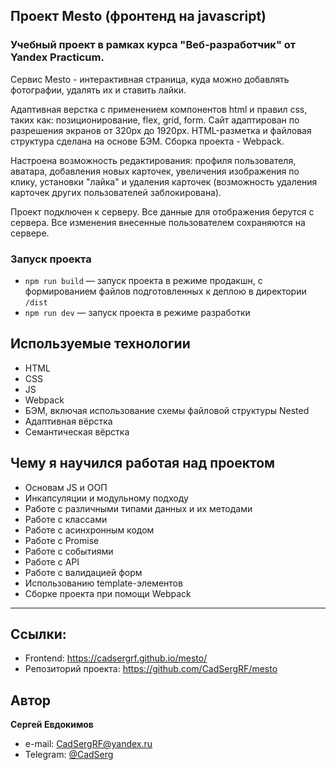
## Проект Mesto (фронтенд на javascript)

### Учебный проект в рамках курса "Веб-разработчик" от Yandex Practicum.

Сервис Mesto - интерактивная страница, куда можно добавлять фотографии, удалять их и ставить лайки.

Адаптивная верстка с применением компонентов html и правил css, таких как: позиционирование, flex, grid, form.
Сайт адаптирован по разрешения экранов от 320px до 1920px.
HTML-разметка и файловая структура сделана на основе БЭМ.
Сборка проекта - Webpack.

Настроена возможность редактирования: профиля пользователя, аватара, добавления новых карточек, увеличения изображения по клику, установки "лайка" и удаления карточек (возможность удаления карточек других пользователей заблокирована).

Проект подключен к серверу. Все данные для отображения берутся с сервера. Все изменения внесенные пользователем сохраняются на сервере.

### Запуск проекта

- `npm run build` — запуск проекта в режиме продакшн, с формированием файлов подготовленных к деплою в директории `/dist`
- `npm run dev` — запуск проекта в режиме разработки

## Используемые технологии

- HTML
- CSS
- JS
- Webpack
- БЭМ, включая использование схемы файловой структуры Nested
- Адаптивная вёрстка
- Семантическая вёрстка

## Чему я научился работая над проектом

- Основам JS и ООП
- Инкапсуляции и модульному подходу
- Работе с различными типами данных и их методами
- Работе с классами
- Работе с асинхронным кодом
- Работе с Promise
- Работе с событиями
- Работе с API
- Работе с валидацией форм
- Использованию template-элементов
- Сборке проекта при помощи Webpack

---
## Ссылки:
- Frontend: https://cadsergrf.github.io/mesto/
- Репозиторий проекта: https://github.com/CadSergRF/mesto

## Автор

**Сергей Евдокимов**

- e-mail: [CadSergRF@yandex.ru](mailto:CadSergRF@yandex.ru)
- Telegram: [@CadSerg](https://t.me/CadSerg)
